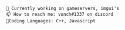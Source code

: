 
    🔭 Currently working on gameservers, imgui's
    📫 How to reach me: vunch#1337 on discord
    🎉Coding Languages: C++, Javascript
